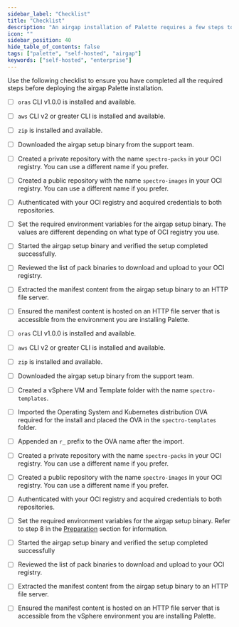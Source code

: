 ```yaml
---
sidebar_label: "Checklist"
title: "Checklist"
description: "An airgap installation of Palette requires a few steps to be completed before the installation can begin. This checklist will help you prepare for the installation."
icon: ""
sidebar_position: 40
hide_table_of_contents: false
tags: ["palette", "self-hosted", "airgap"]
keywords: ["self-hosted", "enterprise"]
---
```

 

Use the following checklist to ensure you have completed all the required steps before deploying the airgap Palette installation.

<Tabs queryString="platform">

<TabItem label="Kubernetes" value="k8s">

- [ ] `oras` CLI v1.0.0 is installed and available.

- [ ] `aws` CLI v2 or greater CLI is installed and available.

- [ ] `zip` is installed and available.

- [ ] Downloaded the airgap setup binary from the support team.

- [ ] Created a private repository with the name `spectro-packs` in your OCI registry. You can use a different name if you prefer.

- [ ] Created a public repository with the name `spectro-images` in your OCI registry. You can use a different name if you prefer.

- [ ] Authenticated with your OCI registry and acquired credentials to both repositories.

- [ ] Set the required environment variables for the airgap setup binary. The values are different depending on what type of OCI registry you use.

- [ ] Started the airgap setup binary and verified the setup completed successfully.

- [ ] Reviewed the list of pack binaries to download and upload to your OCI registry. 

- [ ] Extracted the manifest content from the airgap setup binary to an HTTP file server.

- [ ] Ensured the manifest content is hosted on an HTTP file server that is accessible from the environment you are installing Palette.

</TabItem>



<TabItem label="VMware vSphere" value="vsphere">

- [ ] `oras` CLI v1.0.0 is installed and available.

- [ ] `aws` CLI v2 or greater CLI is installed and available.

- [ ] `zip` is installed and available.

- [ ] Downloaded the airgap setup binary from the support team.

- [ ] Created a vSphere VM and Template folder with the name `spectro-templates`.

- [ ] Imported the Operating System and Kubernetes distribution OVA required for the install and placed the OVA in the `spectro-templates` folder.

- [ ] Appended an `r_` prefix to the OVA name after the import.

- [ ] Created a private repository with the name `spectro-packs` in your OCI registry. You can use a different name if you prefer.

- [ ] Created a public repository with the name `spectro-images` in your OCI registry. You can use a different name if you prefer.

- [ ] Authenticated with your OCI registry and acquired credentials to both repositories.

- [ ] Set the required environment variables for the airgap setup binary. Refer to step 8 in the [Preparation](#preperation) section for information.

- [ ] Started the airgap setup binary and verified the setup completed successfully

- [ ] Reviewed the list of pack binaries to download and upload to your OCI registry. 

- [ ] Extracted the manifest content from the airgap setup binary to an HTTP file server.

- [ ] Ensured the manifest content is hosted on an HTTP file server that is accessible from the vSphere environment you are installing Palette.

</TabItem>


</Tabs>